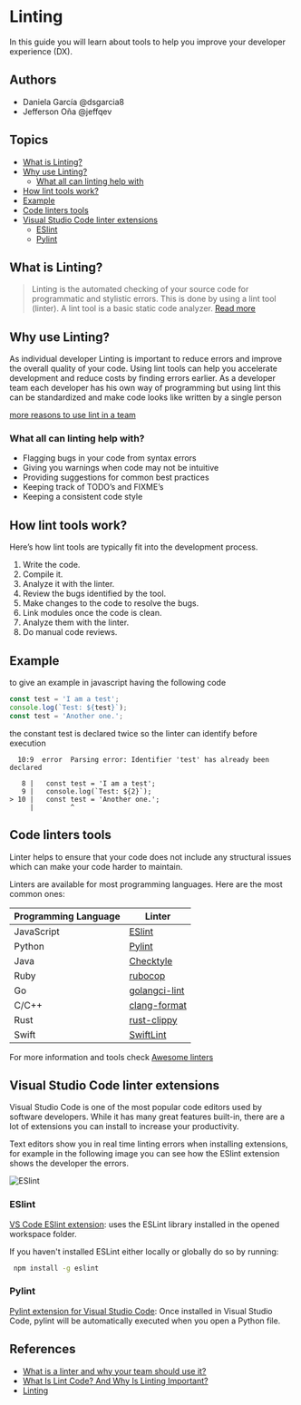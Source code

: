 # Linting

In this guide you will learn about tools to help you improve your developer experience (DX).

## Authors

- Daniela García @dsgarcia8
- Jefferson Oña @jeffqev

## Topics

- [What is Linting?](#what-is-linting)
- [Why use Linting?](#why-use-linting)
  - [What all can linting help with](#what-all-can-linting-help-with)
- [How lint tools work?](#how-lint-tools-work)
- [Example](#example)
- [Code linters tools](#code-linters-tools)
- [Visual Studio Code linter extensions](#visual-studio-code-linter-extensions)
  - [ESlint](#eslint)
  - [Pylint](#pylint)

## What is Linting?

> Linting is the automated checking of your source code for programmatic and stylistic errors. This is done by using a lint tool (linter). A lint tool is a basic static code analyzer. [Read more](https://www.perforce.com/blog/qac/what-lint-code-and-why-linting-important)

## Why use Linting?

As individual developer Linting is important to reduce errors and improve the overall quality of your code. Using lint tools can help you accelerate development and reduce costs by finding errors earlier. As a developer team each developer has his own way of programming but using lint this can be standardized and make code looks like written by a single person

[more reasons to use lint in a team](https://sourcelevel.io/blog/what-is-a-linter-and-why-your-team-should-use-it)

### What all can linting help with?

- Flagging bugs in your code from syntax errors
- Giving you warnings when code may not be intuitive
- Providing suggestions for common best practices
- Keeping track of TODO’s and FIXME’s
- Keeping a consistent code style

## How lint tools work?

Here’s how lint tools are typically fit into the development process.

1. Write the code.
2. Compile it.
3. Analyze it with the linter.
4. Review the bugs identified by the tool.
5. Make changes to the code to resolve the bugs.
6. Link modules once the code is clean.
7. Analyze them with the linter.
8. Do manual code reviews.

## Example

to give an example in javascript having the following code

``` javascript
const test = 'I am a test';
console.log(`Test: ${test}`);
const test = 'Another one.';
```

the constant test is declared twice so the linter can identify before execution

``` text
  10:9  error  Parsing error: Identifier 'test' has already been declared

   8 |   const test = 'I am a test';
   9 |   console.log(`Test: ${2}`);
> 10 |   const test = 'Another one.';
     |         ^
```

## Code linters tools

Linter helps to ensure that your code does not include any structural issues which can make your code harder to maintain.

Linters are available for most programming languages. Here are the most common ones:

| Programming Language | Linter|
| ------ | ------ |
| JavaScript | [ESlint](https://github.com/eslint/eslint)|
| Python | [Pylint](https://pylint.pycqa.org/en/latest/) |
| Java | [Checktyle](https://checkstyle.org/)|
| Ruby |[rubocop](https://github.com/rubocop/rubocop) |
| Go | [golangci-lint](https://github.com/golangci/golangci-lint) |
| C/C++| [clang-format](https://clang.llvm.org/docs/ClangFormat.html) |
| Rust | [rust-clippy](https://github.com/rust-lang/rust-clippy) |
| Swift | [SwiftLint](https://github.com/realm/SwiftLint) |

For more information and tools check [Awesome linters](https://github.com/caramelomartins/awesome-linters#go)

## Visual Studio Code linter extensions

Visual Studio Code is one of the most popular code editors used by software developers. While it has many great features built-in, there are a lot of extensions you can install to increase your productivity.

Text editors show you in real time linting errors when installing extensions,
for example in the following image you can see how the ESlint extension shows the developer the errors.

![ESlint](https://debug.to/?qa=blob&qa_blobid=3301089410252071586)

### ESlint

[VS Code ESlint extension](https://marketplace.visualstudio.com/items?itemName=dbaeumer.vscode-eslint): uses the ESLint library installed in the opened workspace folder.

If you haven't installed ESLint either locally or globally do so by running:

```bash
 npm install -g eslint
```

### Pylint

[Pylint extension for Visual Studio Code](https://github.com/microsoft/vscode-pylint): Once installed in Visual Studio Code, pylint will be automatically executed when you open a Python file.

## References

- [What is a linter and why your team should use it?](https://sourcelevel.io/blog/what-is-a-linter-and-why-your-team-should-use-it)
- [What Is Lint Code? And Why Is Linting Important?](https://www.perforce.com/blog/qac/what-lint-code-and-why-linting-important)
- [Linting](https://developerexperience.io/practices/linting)
